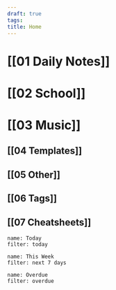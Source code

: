 ```yaml
---
draft: true
tags:
title: Home
---
```

# [[01 Daily Notes]]
# [[02 School]]
# [[03 Music]]
## [[04 Templates]]
## [[05 Other]]
## [[06 Tags]]
## [[07 Cheatsheets]]

```todoist
name: Today
filter: today
```

```todoist
name: This Week
filter: next 7 days
```

```todoist
name: Overdue
filter: overdue
```
